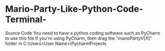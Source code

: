 # Mario-Party-Like-Python-Code-Terminal-
Source Code
You need to have a python coding software such as PyCharm to use this file
If you're using PyCharm, then drag the "marioPartyV[X]" folder in C:\Users\<User Name>\PycharmProjects
